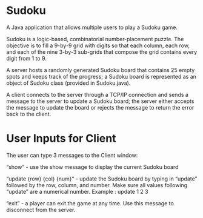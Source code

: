# Sudoku
A Java application that allows multiple users to play a Sudoku game. 

Sudoku is a logic-based, combinatorial number-placement puzzle. The objective is to fill a 9-by-9 grid with digits so that each column, each row, and each of the nine 3-by-3 sub-grids that compose the grid contains every digit from 1 to 9. 

A server hosts a randomly generated Sudoku board that contains 25 empty spots and keeps track of the progress; a Sudoku board is represented as an object of Sudoku class (provided in Sudoku.java). 

A client connects to the server through a TCP/IP connection and sends a message to the server to update a Sudoku board; the server either accepts the message to update the board or rejects the message to return the error back to the client.

# User Inputs for Client
The user can type 3 messages to the Client window:

“show” - use the show message to display the current Sudoku board

“update {row} {col} {num}” - update the Sudoku board by typing in “update” followed by the row, column, and number. Make sure all values following “update” are a numerical number.
Example : update 1 2 3 

“exit” - a player can exit the game at any time. Use this message to disconnect from the server.
